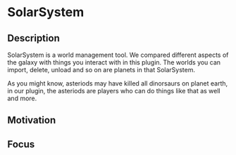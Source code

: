 # SolarSystem

## Description
SolarSystem is a world management tool. We compared different aspects of the galaxy with things you interact with in this plugin. The worlds you can import, delete, unload and so on are planets in that SolarSystem.

As you might know, asteriods may have killed all dinorsaurs on planet earth, in our plugin, the asteriods are players who can do things like that as well and more.

## Motivation


## Focus